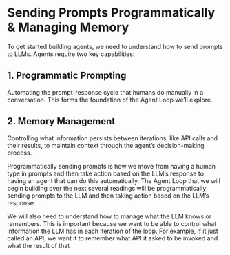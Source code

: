 # Sending Prompts Programmatically & Managing Memory

To get started building agents, we need to understand how to send prompts to LLMs. Agents require two key capabilities:

## 1. Programmatic Prompting

Automating the prompt-response cycle that humans do manually in a conversation. This forms the foundation of the Agent Loop we’ll explore.

## 2. Memory Management

Controlling what information persists between iterations, like API calls and their results, to maintain context through the agent’s decision-making process.


Programmatically sending prompts is how we move from having a human type in prompts and then take action based on the LLM’s response to having an agent that can do this automatically. The Agent Loop that we will begin building over the next several readings will be programmatically sending prompts to the LLM and then taking action based on the LLM’s response.

We will also need to understand how to manage what the LLM knows or remembers. This is important because we want to be able to control what information the LLM has in each iteration of the loop. For example, if it just called an API, we want it to remember what API it asked to be invoked and what the result of that